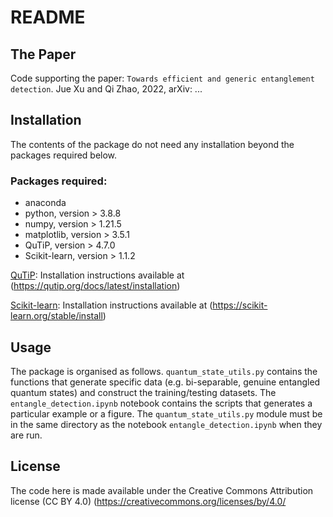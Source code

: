 # README

## The Paper
<!-- Entanglement-Witness-by-Quantum -->
Code supporting the paper:
`Towards efficient and generic entanglement detection`.
Jue Xu and Qi Zhao, 2022,
arXiv: ...
<!-- Entanglement Detection Beyond Measuring Fidelities
M. Weilenmann, B. Dive, D. Trillo, E. A. Aguilar and M. Navascués 
20th December 2019Entanglement Detection Beyond Measuring Fidelities -->


<!-- ####################### INSTALLATION ########################## -->
## Installation

The contents of the package do not need any installation beyond the packages required below.
<!-- The package can simply be downloaded and run directly.  -->
<!-- Note that the `quantum_state_utils.py` module must be in the same directory as the notebook `Entangle.ipynb` when they are run. -->

### Packages required: 
- anaconda
- python, version > 3.8.8
- numpy, version > 1.21.5
- matplotlib, version > 3.5.1 
- QuTiP, version > 4.7.0
- Scikit-learn, version > 1.1.2


[QuTiP](https://qutip.org/):
	Installation instructions available at (https://qutip.org/docs/latest/installation)

[Scikit-learn](https://scikit-learn.org/stable/):
	Installation instructions available at (https://scikit-learn.org/stable/install)


<!-- ######################### USAGE ############################# -->
## Usage

The package is organised as follows. 
`quantum_state_utils.py` contains the functions that generate specific data (e.g. bi-separable, genuine entangled quantum states) and construct the training/testing datasets. 
The `entangle_detection.ipynb` notebook contains the scripts that generates a particular example or a figure.
The `quantum_state_utils.py` module must be in the same directory as the notebook `entangle_detection.ipynb` when they are run.
<!-- Each of the other files have the scripts that correspond to
a particular example, figure, or table in the manuscript, and can be run independently. -->


<!-- ########################## LICENSE ############################ -->
## License

The code here is made available under the Creative Commons Attribution license (CC BY 4.0)
(https://creativecommons.org/licenses/by/4.0/